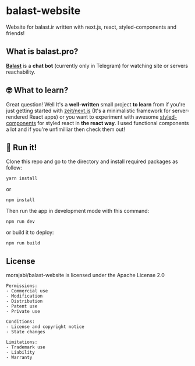 # balast-website
Website for balast.ir written with next.js, react, styled-components and friends!

## What is balast.pro?
**[Balast](http://t.me/balastBot)** is a **chat bot** (currently only in Telegram) for watching site or servers reachability.

## 🤓 What to learn?
Great question! Well It's a **well-written** small project **to learn** from if you're just getting started with [zeit/next.js](https://github.com/zeit/next.js/) (It's a minimalistic framework for server-rendered React apps) or you want to experiment with awesome [styled-components](https://github.com/styled-components/styled-components) for styled react in **the react way**. I used functional components a lot and if you're unfimilliar then check them out!

## 🏑 Run it! 
Clone this repo and go to the directory and install required packages as follow:
```
yarn install
```
or 
```
npm install
```

Then run the app in development mode with this command:
```
npm run dev
``` 
or build it to deploy:
```
npm run build
``` 

## License
morajabi/balast-website is licensed under the Apache License 2.0
```
Permissions:
- Commercial use
- Modification
- Distribution
- Patent use
- Private use

Conditions:
- License and copyright notice
- State changes

Limitations:
- Trademark use
- Liability
- Warranty
```
